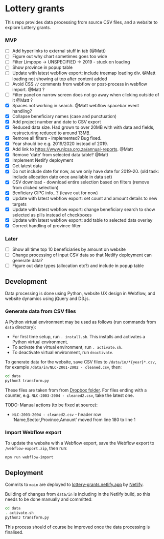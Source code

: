 # Lottery grants

This repo provides data processing from source CSV files, and a website to explore Lottery grants.

### MVP

- [ ] Add hyperlinks to external stuff in tab (@Matt)
- [ ] Figure out why chart sometimes goes too wide
- [ ] Filter Limpopo -> UNSPECIFIED -> 2019 - stuck on loading
- [ ] Show province in popup table
- [ ] Update with latest webflow export: include treemap loading div. @Matt loading not showing at top after content added
- [ ] Avoid CSS `//` comments from webflow or post-process in webflow import. @Matt ?
- [ ] Filter panel on narrow screen does not go away when clicking outside of it @Matt ?
- [x] Spaces not working in search. @Matt webflow spacebar event handling?
- [x] Collapse beneficiary names (case and punctuation)
- [x] Add project number and date to CSV export
- [x] Reduced data size. Had grown to over 20MB with with data and fields, restructuring reduced to around 13MB.
- [x] Remove all filters - implemented? Bug fixed.
- [x] Year should be e.g. 2019/2020 instead of 2019.
- [x] Add link to https://www.nlcsa.org.za/annual-reports. @Matt
- [x] Remove 'date' from selected data table? @Matt
- [x] Implement Netlify deployment
- [x] Get latest data
- [x] Do not include date for now, as we only have date for 2019-20. (old task: Include allocation date once available in data set)
- [x] CSV download - download entire selection based on filters (remove from clicked selection)
- [x] Benficiary CIPC info...? (leave out for now)
- [x] Update with latest webflow export: set count and amount details to new targets
- [x] Update with latest webflow export: change beneficiary search to show selected as pills instead of checkboxes
- [x] Update with latest webflow export: add table to selected data overlay
- [x] Correct handling of province filter

### Later

- [ ] Show all time top 10 beneficiaries by amount on website
- [ ] Change processing of input CSV data so that Netlify deployment can generate data?
- [ ] Figure out date types (allocation etc?) and include in popup table

## Development

Data processing is done using Python, website UX design in Webflow, and website dynamics using jQuery and D3.js.

### Generate data from CSV files

A Python virtual environment may be used as follows (run commands from `data` directory):

- For first time setup, run `. install.sh`. This installs and activates a Python virtual environment.
- To activate the virtual environment, run `. activate.sh`.
- To deactivate virtual environment, run `deactivate`.

To generate data for the website, save CSV files to `/data/in/*{year}*.csv`, for example `/data/in/NLC-2001-2002 - cleaned.csv`, then:

```bash
cd data
python3 transform.py
```

These files are taken from from [Dropbox folder](https://www.dropbox.com/sh/v51lkxz82szx2dq/AAC7pdcLNGL9QonGhlqVlO5Ua/lottery). For files ending with a counter, e.g. `NLC-2003-2004 - cleaned2.csv`, take the latest one.

TODO: Manual actions (to be fixed at source):

- `NLC-2003-2004 - cleaned2.csv` - header row 'Name,Sector,Province,Amount' moved from line 180 to line 1


### Import Webflow export

To update the website with a Webflow export, save the Webflow export to `/webflow-export.zip`, then run:

```bash
npm run webflow-import
```

## Deployment

Commits to `main` are deployed to [lottery-grants.netlify.app](https://lottery-grants.netlify.app) by [Netlify](https://app.netlify.com/sites/lottery-grants).

Building of changes from `data/in` is including in the Netlify build, so this needs to be done manually and committed:

```bash
cd data
. activate.sh
python3 transform.py
```

This process should of course be improved once the data processing is finalised.
